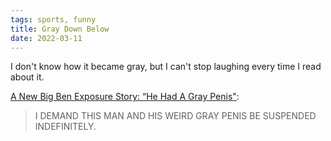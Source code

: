 ```yaml
---
tags: sports, funny
title: Gray Down Below
date: 2022-03-11
---
```


I don't know how it became gray, but I can't stop laughing every time I read about it.

[A New Big Ben Exposure Story: “He Had A Gray Penis"](https://deadspin.com/a-new-big-ben-exposure-story-he-had-a-gray-penis-5520027/):

> I DEMAND THIS MAN AND HIS WEIRD GRAY PENIS BE SUSPENDED INDEFINITELY.